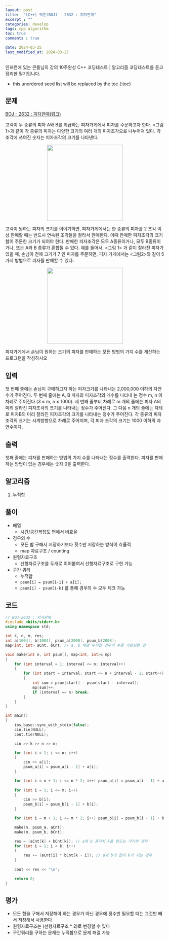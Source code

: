 ```yaml
---
layout: post
title:  "[C++] 백준(BOJ) - 2632 : 피자판매"
excerpt : ""
categories: develop
tags: cpp algorithm
toc: true
comments : true

date: 2024-03-25
last_modified_at: 2024-03-25
---
```

> <span style="font-size: 80%">
인프런에 있는 큰돌님의 강의 10주완성 C++ 코딩테스트 | 알고리즘 코딩테스트를 듣고 정리한 필기입니다.</span>

<!--more-->

* this unordered seed list will be replaced by the toc
{:toc}

## 문제 

[BOJ - 2632 : 피자판매(링크)](https://www.acmicpc.net/problem/2632) 

고객이 두 종류의 피자 A와 B를 취급하는 피자가게에서 피자를 주문하고자 한다. <그림 1>과 같이 각 종류의 피자는 다양한 크기의 여러 개의 피자조각으로 나누어져 있다. 각 조각에 쓰여진 숫자는 피자조각의 크기를 나타낸다.

<p align = "center">
	<img src = "https://upload.acmicpc.net/716aac2f-1375-4484-bf48-023e0fd3d665/-/preview/" width = "240">
</p>


고객이 원하는 피자의 크기를 이야기하면, 피자가게에서는 한 종류의 피자를 2 조각 이상 판매할 때는 반드시 연속된 조각들을 잘라서 판매한다. 이때 판매한 피자조각의 크기 합이 주문한 크기가 되어야 한다. 판매한 피자조각은 모두 A종류이거나, 모두 B종류이거나, 또는 A와 B 종류가 혼합될 수 있다. 예를 들어서, <그림 1> 과 같이 잘라진 피자가 있을 때, 손님이 전체 크기가 7 인 피자를 주문하면, 피자 가게에서는 <그림2>와 같이 5 가지 방법으로 피자를 판매할 수 있다.

<p align = "center">
	<img src = "https://upload.acmicpc.net/11e274ec-7970-42ad-9ffa-6d926b261f19/-/preview/" width = "240">
</p>

피자가게에서 손님이 원하는 크기의 피자를 판매하는 모든 방법의 가지 수를 계산하는 프로그램을 작성하시오


## 입력
첫 번째 줄에는 손님이 구매하고자 하는 피자크기를 나타내는 2,000,000 이하의 자연수가 주어진다. 두 번째 줄에는 A, B 피자의 피자조각의 개수를 나타내 는 정수 m, n 이 차례로 주어진다 (3 ≤ m, n ≤ 1000). 세 번째 줄부터 차례로 m 개의 줄에는 피자 A의 미리 잘라진 피자조각의 크기를 나타내는 정수가 주어진다. 그 다음 n 개의 줄에는 차례로 피자B의 미리 잘라진 피자조각의 크기를 나타내는 정수가 주어진다. 각 종류의 피자조각의 크기는 시계방향으로 차례로 주어지며, 각 피자 조각의 크기는 1000 이하의 자연수이다.

## 출력
첫째 줄에는 피자를 판매하는 방법의 가지 수를 나타내는 정수를 출력한다. 피자를 판매하는 방법이 없는 경우에는 숫자 0을 출력한다.


## 알고리즘
1. 누적합

## 풀이
- 배열
  - 시간/공간복잡도 면에서 비효율
- 경우의 수
  - 모든 합 구해서 저장하기보다 횟수만 저장하는 방식이 효율적
  - map 자료구조 / counting
- 원형자료구조
  - 선형자료구조를 두개로 이어붙여서 선형자료구조로 구현 가능
- 구간 쿼리
  - 누적합
  - `psum[i] = psum[i-1] + a[i];`
  - `psum[i] - psum[i-k]` 를 통해 경우의 수 모두 체크 가능


## 코드
```cpp
// BOJ-2632 : 피자판매
#include <bits/stdc++.h>
using namespace std;

int k, n, m, res;
int a[1004], b[1004], psum_a[2008], psum_b[2008];
map<int, int> aCnt, bCnt; // a, b 배열 누적합 경우의 수를 카운팅한 맵

void make(int n, int psum[], map<int, int>& mp)
{
	for (int interval = 1; interval <= n; interval++)
	{
		for (int start = interval; start <= n + interval - 1; start++)
		{
			int sum = psum[start] - psum[start - interval];
			mp[sum]++;
			if (interval == n) break;
		}
	}
}

int main()
{
	ios_base::sync_with_stdio(false);
	cin.tie(NULL);
	cout.tie(NULL);

	cin >> k >> n >> m;

	for (int i = 1; i <= n; i++)
	{
		cin >> a[i];
		psum_a[i] = psum_a[i - 1] + a[i];
	}

	for (int i = n + 1; i <= n * 2; i++) psum_a[i] = psum_a[i - 1] + a[i - n];
	
	for (int i = 1; i <= m; i++)
	{
		cin >> b[i];
		psum_b[i] = psum_b[i - 1] + b[i];
	}

	for (int i = m + 1; i <= m * 2; i++) psum_b[i] = psum_b[i - 1] + b[i - m];

	make(n, psum_a, aCnt);
	make(m, psum_b, bCnt);

	res = (aCnt[k] + bCnt[k]); // a와 b 혼자서 k를 만드는 각각의 경우
	for (int i = 1; i < k; i++)
	{
		res += (aCnt[i] * bCnt[k - i]); // a와 b의 합이 k가 되는 경우
	}
	
	cout << res << '\n';

	return 0;
}
```

## 평가  
- 모든 합을 구해서 저장해야 하는 경우가 아닌 경우에 횟수만 필요할 때는 그것만 빼서 저장해서 사용한다
- 원형자료구조는 (선형자료구조 * 2)로 변경할 수 있다
- 구간쿼리를 구하는 문제는 누적합으로 문제 해결 가능
